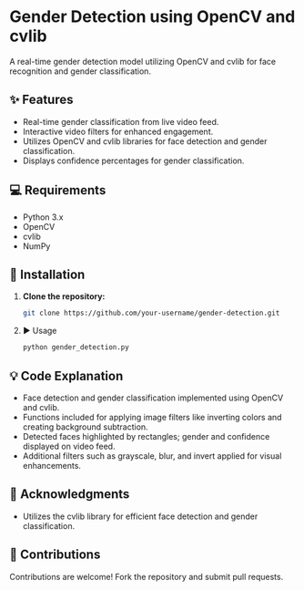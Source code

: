 # Gender Detection using OpenCV and cvlib

A real-time gender detection model utilizing OpenCV and cvlib for face recognition and gender classification.

## :sparkles: Features

- Real-time gender classification from live video feed.
- Interactive video filters for enhanced engagement.
- Utilizes OpenCV and cvlib libraries for face detection and gender classification.
- Displays confidence percentages for gender classification.

## :computer: Requirements

- Python 3.x
- OpenCV
- cvlib
- NumPy

## :rocket: Installation

1. **Clone the repository:**

   ```bash
   git clone https://github.com/your-username/gender-detection.git


1. :arrow_forward: Usage

   ```bash
   python gender_detection.py


## :bulb: Code Explanation
  
  - Face detection and gender classification implemented using OpenCV and cvlib.
  - Functions included for applying image filters like inverting colors and creating background subtraction.
  - Detected faces highlighted by rectangles; gender and confidence displayed on video feed.
  - Additional filters such as grayscale, blur, and invert applied for visual enhancements.

## :clap: Acknowledgments
  
  - Utilizes the cvlib library for efficient face detection and gender classification.

## :handshake: Contributions
Contributions are welcome! Fork the repository and submit pull requests.
